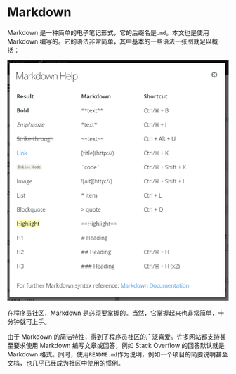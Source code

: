 # Markdown

Markdown 是一种简单的电子笔记形式，它的后缀名是`.md`。本文也是使用 Markdown 编写的。它的语法非常简单，其中基本的一些语法一张图就足以概括：

![Markdown 基本语法](img/markdown-syntax.png)

在程序员社区，Markdown 是必须要掌握的。当然，它掌握起来也非常简单，十分钟就可上手。

由于 Markdown 的简洁特性，得到了程序员社区的广泛喜爱。许多网站都支持甚至要求使用 Markdown 编写文章或回答，例如 Stack Overflow 的回答默认就是 Markdown 格式。同时，使用`README.md`作为说明，例如一个项目的简要说明甚至文档，也几乎已经成为社区中使用的惯例。
